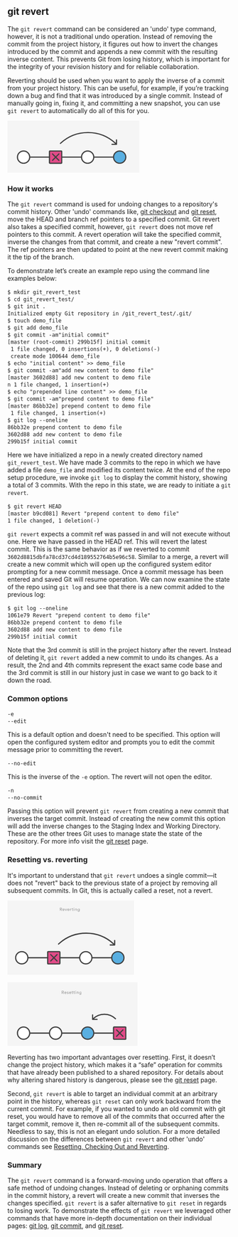 ## git revert

The `git revert` command can be considered an 'undo' type command, however, it is not a traditional undo operation. Instead of removing the commit from the project history, it figures out how to invert the changes introduced by the commit and appends a new commit with the resulting inverse content. This prevents Git from losing history, which is important for the integrity of your revision history and for reliable collaboration.

Reverting should be used when you want to apply the inverse of a commit from your project history. This can be useful, for example, if you’re tracking down a bug and find that it was introduced by a single commit. Instead of manually going in, fixing it, and committing a new snapshot, you can use `git revert` to automatically do all of this for you.

![](git-revert-01.png)

### How it works

The `git revert` command is used for undoing changes to a repository's commit history. Other 'undo' commands like, [git checkout](https://www.atlassian.com/git/tutorials/using-branches/git-checkout) and [git reset](https://www.atlassian.com/git/tutorials/undoing-changes/git-reset), move the HEAD and branch ref pointers to a specified commit. Git revert also takes a specified commit, however, `git revert` does not move ref pointers to this commit. A revert operation will take the specified commit, inverse the changes from that commit, and create a new "revert commit". The ref pointers are then updated to point at the new revert commit making it the tip of the branch.

To demonstrate let’s create an example repo using the command line examples below:

```
$ mkdir git_revert_test
$ cd git_revert_test/
$ git init .
Initialized empty Git repository in /git_revert_test/.git/
$ touch demo_file
$ git add demo_file
$ git commit -am"initial commit"
[master (root-commit) 299b15f] initial commit
 1 file changed, 0 insertions(+), 0 deletions(-)
 create mode 100644 demo_file
$ echo "initial content" >> demo_file
$ git commit -am"add new content to demo file"
[master 3602d88] add new content to demo file
n 1 file changed, 1 insertion(+)
$ echo "prepended line content" >> demo_file
$ git commit -am"prepend content to demo file"
[master 86bb32e] prepend content to demo file
 1 file changed, 1 insertion(+)
$ git log --oneline
86bb32e prepend content to demo file
3602d88 add new content to demo file
299b15f initial commit
```

Here we have initialized a repo in a newly created directory named `git_revert_test`. We have made 3 commits to the repo in which we have added a file `demo_file` and modified its content twice. At the end of the repo setup procedure, we invoke `git log` to display the commit history, showing a total of 3 commits. With the repo in this state, we are ready to initiate a `git revert`.

```
$ git revert HEAD
[master b9cd081] Revert "prepend content to demo file"
1 file changed, 1 deletion(-)
```

`git revert` expects a commit ref was passed in and will not execute without one. Here we have passed in the HEAD ref. This will revert the latest commit. This is the same behavior as if we reverted to commit `3602d8815dbfa78cd37cd4d189552764b5e96c58`. Similar to a merge, a revert will create a new commit which will open up the configured system editor prompting for a new commit message. Once a commit message has been entered and saved Git will resume operation. We can now examine the state of the repo using `git log` and see that there is a new commit added to the previous log:

```
$ git log --oneline
1061e79 Revert "prepend content to demo file"
86bb32e prepend content to demo file
3602d88 add new content to demo file
299b15f initial commit
```

Note that the 3rd commit is still in the project history after the revert. Instead of deleting it, `git revert` added a new commit to undo its changes. As a result, the 2nd and 4th commits represent the exact same code base and the 3rd commit is still in our history just in case we want to go back to it down the road.

### Common options

```
-e
--edit
```

This is a default option and doesn't need to be specified. This option will open the configured system editor and prompts you to edit the commit message prior to committing the revert.

```
--no-edit
```

This is the inverse of the `-e` option. The revert will not open the editor.

```
-n
--no-commit
```

Passing this option will prevent `git revert` from creating a new commit that inverses the target commit. Instead of creating the new commit this option will add the inverse changes to the Staging Index and Working Directory. These are the other trees Git uses to manage state the state of the repository. For more info visit the [git reset](https://www.atlassian.com/git/tutorials/undoing-changes/git-reset) page.

### Resetting vs. reverting

It's important to understand that `git revert` undoes a single commit—it does not "revert" back to the previous state of a project by removing all subsequent commits. In Git, this is actually called a reset, not a revert.

![](git-revert-02.png)

![](git-revert-03.png)

Reverting has two important advantages over resetting. First, it doesn’t change the project history, which makes it a “safe” operation for commits that have already been published to a shared repository. For details about why altering shared history is dangerous, please see the [git reset](https://www.atlassian.com/git/tutorials/undoing-changes/git-reset) page.

Second, `git revert` is able to target an individual commit at an arbitrary point in the history, whereas `git reset` can only work backward from the current commit. For example, if you wanted to undo an old commit with git reset, you would have to remove all of the commits that occurred after the target commit, remove it, then re-commit all of the subsequent commits. Needless to say, this is not an elegant undo solution. For a more detailed discussion on the differences between `git revert` and other 'undo' commands see [Resetting, Checking Out and Reverting](https://www.atlassian.com/git/tutorials/resetting-checking-out-and-reverting).

### Summary

The `git revert` command is a forward-moving undo operation that offers a safe method of undoing changes. Instead of deleting or orphaning commits in the commit history, a revert will create a new commit that inverses the changes specified. `git revert` is a safer alternative to `git reset` in regards to losing work. To demonstrate the effects of `git revert` we leveraged other commands that have more in-depth documentation on their individual pages: [git log](https://www.atlassian.com/git/tutorials/git-log), [git commit](https://www.atlassian.com/git/tutorials/saving-changes#git-commit), and [git reset](https://www.atlassian.com/git/tutorials/undoing-changes/git-reset).
